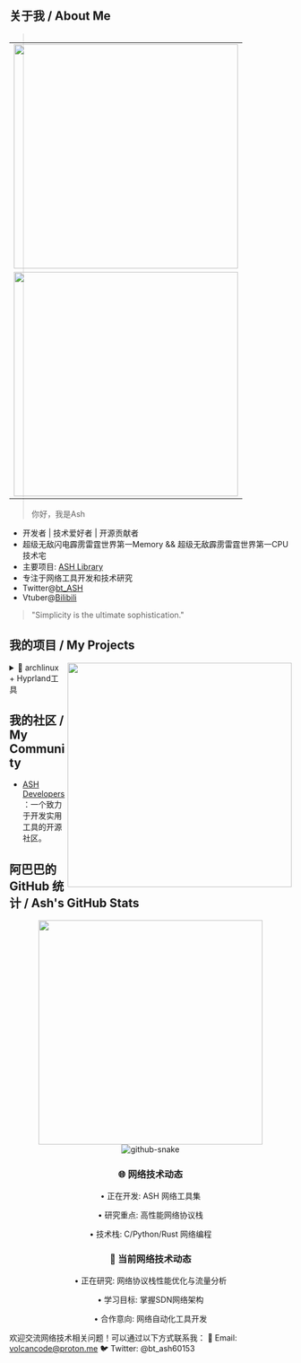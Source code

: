 ## 关于我 / About Me

<table align='right'>
<tr><td><img src="https://github-readme-stats.vercel.app/api?username=bt-ASH&include_all_commits=true&hide_border=true" width="400"></td></tr>
<tr><td><img src="https://github-profile-summary-cards.vercel.app/api/cards/profile-details?username=bt-ASH" width="400" /></td></tr>
</table>

> 你好，我是Ash

- 开发者 | 技术爱好者 | 开源贡献者
- 超级无敌闪电霹雳雷霆世界第一Memory && 超级无敌霹雳雷霆世界第一CPU技术宅
- 主要项目: [ASH Library](https://github.com/bt-ASH)
- 专注于网络工具开发和技术研究
- Twitter@[bt_ASH](https://twitter.com/bt_ASH) 
- Vtuber@[Bilibili](https://space.bilibili.com/9909909909909090909090)

> "Simplicity is the ultimate sophistication."

## 我的项目 / My Projects

<img align='right' src="https://skillicons.dev/icons?i=rust,python,c,linux,docker,git" width="400">
<details>

<summary> archlinux + Hyprland工具</summary>

 + [【hyprun】代替丑陋的rofi](https://github.com/bt-ASH/hyprun)。

</details>

## 我的社区 / My Community

- [ASH Developers](https://github.com/bt-ASH)：一个致力于开发实用工具的开源社区。

## 阿巴巴的 GitHub 统计 / Ash's GitHub Stats

<div align="center"> <img width="400" src="https://count.kjchmc.cn/get/@:bt-ASH?theme=gelbooru" /> </div>

<!-- 网络技术活动统计 -->

<div align="center">
  <picture>
    <source media="(prefers-color-scheme: dark)" srcset="https://raw.githubusercontent.com/gist/bt-ASH/4a16dded8712693bedd4b14312476625/raw/577c9579ad2d25d9b387848832440113089404e2/github-snake-dark.svg" />
    <source media="(prefers-color-scheme: light)" srcset="https://raw.githubusercontent.com/gist/bt-ASH/4a16dded8712693bedd4b14312476625/raw/577c9579ad2d25d9b387848832440113089404e2/github-snake.svg" />
    <img alt="github-snake" src="https://raw.githubusercontent.com/gist/bt-ASH/4a16dded8712693bedd4b14312476625/raw/577c9579ad2d25d9b387848832440113089404e2/github-snake.svg" />
  </picture>
</div>

<!-- bt-ASH 的网络技术探索 -->
<div align="center">
  <h3>🌐 网络技术动态</h3>
  <p>• 正在开发: ASH 网络工具集</p>
  <p>• 研究重点: 高性能网络协议栈</p>
  <p>• 技术栈: C/Python/Rust 网络编程</p>
</div>


<!-- 网络技术相关动态 -->
<div align="center">
  <h3>📡 当前网络技术动态</h3>
  <p>• 正在研究: 网络协议栈性能优化与流量分析</p>
  <p>• 学习目标: 掌握SDN网络架构</p>
  <p>• 合作意向: 网络自动化工具开发</p>
</div>

欢迎交流网络技术相关问题！可以通过以下方式联系我：
📧 Email: volcancode@proton.me
🐦 Twitter: @bt_ash60153
